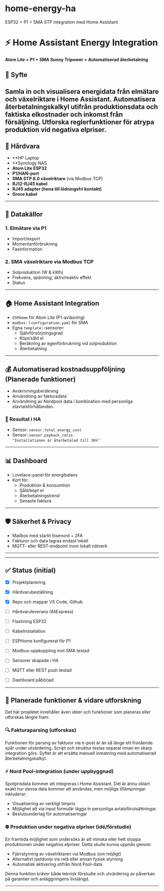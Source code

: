 # home-energy-ha
ESP32 + P1 + SMA STP integration med Home Assistant

# ⚡ Home Assistant Energy Integration  
**Atom Lite + P1 + SMA Sunny Tripower + Automatiserad återbetalning**

## 🎯 Syfte

Samla in och visualisera energidata från elmätare och växelriktare i Home Assistant. Automatisera återbetalningskalkyl utifrån produktionsdata och faktiska elkostnader och inkomst från försäljning.
Utforska reglerfunktioner för atrypa produktion vid negativa elpriser.
---

## 🧩 Hårdvara

- **HP Laptop
- **Synology NAS
- **Atom Lite ESP32**
- **P1/HAN-port** 
- **SMA STP 8.0 växelriktare** (via Modbus TCP)
- **RJ12-RJ45 kabel** 
- **RJ45 adapter (hona till lödningsfri kontakt)**
- **Grove kabel**

---

## 🔌 Datakällor

### 1. Elmätare via P1
- Import/export
- Momentanförbrukning
- Fasinformation 

### 2. SMA växelriktare via Modbus TCP
- Solproduktion (W & kWh)
- Frekvens, spänning, aktiv/reaktiv effekt
- Status

---

## 🏠 Home Assistant Integration

- `ESPHome` för Atom Lite (P1-avläsning)
- `modbus:` i `configuration.yaml` för SMA
- Egna `template:`-sensorer:
  - Självförsörjningsgrad
  - Köpt/såld el
  - Beräkning av egenförbrukning vid solproduktion
  - Återbetalning

---

## 💰 Automatiserad kostnadsuppföljning (Planerade funktioner)

- Avskrivningsberäkning
- Användning av fakturadata¨
- Användning av Nordpool data i kombination med personliga elavtalsförhållanden.

### 🔁 Resultat i HA

- Sensor: `sensor.total_energy_cost`
- Sensor: `sensor.payback_ratio`  
  `"Installationen är återbetalad till 36%"`

---

## 📊 Dashboard

- Lovelace-panel för energibalans
- Kort för:
  - Produktion & konsumtion
  - Såld/köpt el
  - Återbetalningstrend
  - Senaste faktura

---

## 🛡️ Säkerhet & Privacy

- Mailbox med starkt lösenord + 2FA
- Fakturor och data lagras endast lokalt
- MQTT- eller REST-endpoint inom lokalt nätverk

---


---

## ✅ Status (initial)

- [X] Projektplanering
- [X] Hårdvarubeställning
- [X] Repo och mappar VS Code, Github
- [ ] Hårdvaruleverans (AliExpress)
- [ ] Flashning ESP32
- [ ] Kabelinstallation
- [ ] ESPHome konfigurerat för P1
- [ ] Modbus-uppkoppling mot SMA testad
- [ ] Sensorer skapade i HA
- [ ] MQTT eller REST push testad
- [ ] Dashboard påbörjad


---

## 🚧 Planerade funktioner & vidare utforskning

Det här projektet innehåller även idéer och funktioner som planeras eller utforskas längre fram:

### 🔍 Fakturaparsing (utforskas)
Funktionen för parsing av fakturor via e-post är än så länge ett fristående spår under utvärdering. Script och struktur testas separat innan en skarp integration görs. Syftet är att ersätta manuell inmatning med automatiserad återbetalningskalkyl.

### ⚡ Nord Pool-integration (under uppbyggnad)
Spotprisdata kommer att integreras i Home Assistant. Det är ännu oklart exakt hur dessa data kommer att användas, men möjliga tillämpningar inkluderar:
- Visualisering av verkligt timpris
- Möjlighet att via input formulär lägga in personliga avtalsförutsättningar.
- Beslutsunderlag för automatiseringar

### ⛔ Produktion under negativa elpriser (idé/förstudie)
En framtida möjlighet som undersöks är att minska eller helt stoppa produktionen under negativa elpriser. Detta skulle kunna uppnås genom:
- Fjärrstyrning av växelriktaren via Modbus (om möjligt)
- Alternativt lastdump via relä eller annan fysisk styrning
- Automatisk aktivering utifrån Nord Pool-data

Denna funktion kräver både teknisk förstudie och utvärdering av påverkan på garantier och anläggningens livslängd.

---


